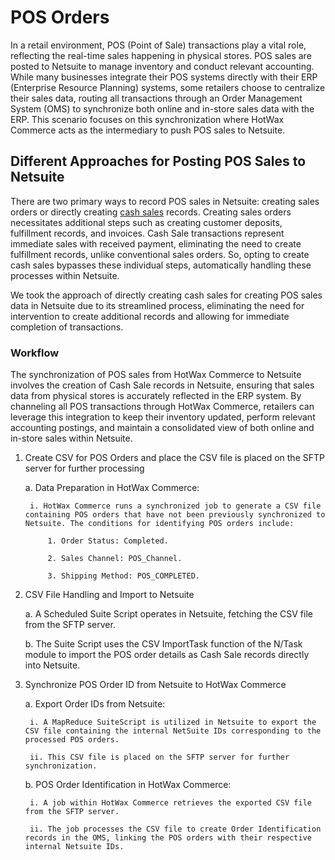 # POS Orders

In a retail environment, POS (Point of Sale) transactions play a vital role, reflecting the real-time sales happening in physical stores. POS sales are posted to Netsuite to manage inventory and conduct relevant accounting. While many businesses integrate their POS systems directly with their ERP (Enterprise Resource Planning) systems, some retailers choose to centralize their sales data, routing all transactions through an Order Management System (OMS) to synchronize both online and in-store sales data with the ERP. This scenario focuses on this synchronization where HotWax Commerce acts as the intermediary to push POS sales to Netsuite.

## Different Approaches for Posting POS Sales to Netsuite

There are two primary ways to record POS sales in Netsuite: creating sales orders or directly creating [cash sales][cashSale] records. Creating sales orders necessitates additional steps such as creating customer deposits, fulfillment records, and invoices. Cash Sale transactions represent immediate sales with received payment, eliminating the need to create fulfillment records, unlike conventional sales orders. So, opting to create cash sales bypasses these individual steps, automatically handling these processes within Netsuite.

We took the approach of directly creating cash sales for creating POS sales data in Netsuite due to its streamlined process, eliminating the need for intervention to create additional records and allowing for immediate completion of transactions.


### Workflow

The synchronization of POS sales from HotWax Commerce to Netsuite involves the creation of Cash Sale records in Netsuite, ensuring that sales data from physical stores is accurately reflected in the ERP system. By channeling all POS transactions through HotWax Commerce, retailers can leverage this integration to keep their inventory updated, perform relevant accounting postings, and maintain a consolidated view of both online and in-store sales within Netsuite.


1. Create CSV for POS Orders and place the CSV file is placed on the SFTP server for further processing
   
   a. Data Preparation in HotWax Commerce:
   
        i. HotWax Commerce runs a synchronized job to generate a CSV file containing POS orders that have not been previously synchronized to Netsuite. The conditions for identifying POS orders include:
   
            1. Order Status: Completed.
   
            2. Sales Channel: POS_Channel.
   
            3. Shipping Method: POS_COMPLETED.

2. CSV File Handling and Import to Netsuite
   
    a. A Scheduled Suite Script operates in Netsuite, fetching the CSV file from the SFTP server.
   
    b. The Suite Script uses the CSV ImportTask function of the N/Task module to import the POS order details as Cash Sale records directly into Netsuite.

3. Synchronize POS Order ID from Netsuite to HotWax Commerce
   
    a. Export Order IDs from Netsuite:
   
        i. A MapReduce SuiteScript is utilized in Netsuite to export the CSV file containing the internal NetSuite IDs corresponding to the processed POS orders.
   
        ii. This CSV file is placed on the SFTP server for further synchronization.
   
    b. POS Order Identification in HotWax Commerce:
   
        i. A job within HotWax Commerce retrieves the exported CSV file from the SFTP server.

        ii. The job processes the CSV file to create Order Identification records in the OMS, linking the POS orders with their respective internal Netsuite IDs.


<!-- page links -->
[cashSale]:https://docs.oracle.com/en/cloud/saas/netsuite/ns-online-help/section_N407231.html#Cash-Sale-Import